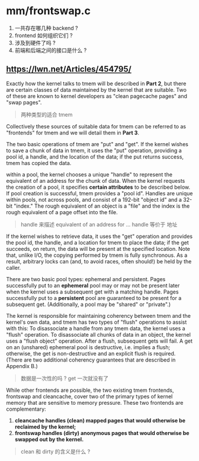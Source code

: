 # mm/frontswap.c

1. 一共存在哪几种 backend ?
2. frontend 如何组织它们 ?
3. 涉及到硬件了吗 ?
5. 前端和后端之间的接口是什么 ?

## https://lwn.net/Articles/454795/

Exactly how the kernel talks to tmem will be described in **Part 2**,
but there are certain classes of data maintained by the kernel that are suitable.
Two of these are known to kernel developers as "clean pagecache pages" and "swap pages".

> 两种类型的适合 tmem

Collectively these sources of suitable data for tmem can be referred to as "frontends" for tmem
and we will detail them in **Part 3**.

The two basic operations of tmem are "put" and "get".
If the kernel wishes to save a chunk of data in tmem, it uses the "put" operation, providing a pool id, a handle, and the location of the data;
if the put returns success, tmem has copied the data.

within a pool, the kernel chooses a unique "handle" to represent the equivalent of an address for the chunk of data.
When the kernel requests the creation of a pool, it specifies **certain attributes** to be described below.
If pool creation is successful, tmem provides a "pool id".
Handles are unique within pools, not across pools, and consist of a 192-bit "object id" and a 32-bit "index."
The rough equivalent of an object is a "file" and the index is the rough equivalent of a page offset into the file.
> handle 来描述 equivalent of an address for ...
> handle 等价于 地址

If the kernel wishes to retrieve data, it uses the "get" operation and provides the pool id, the handle, and a location for tmem to place the data;
if the get succeeds, on return, the data will be present at the specified location.
Note that, unlike I/O, the copying performed by tmem is fully synchronous.
As a result, arbitrary locks can (and, to avoid races, often should!) be held by the caller.

There are two basic pool types: ephemeral and persistent.
Pages successfully put to an **ephemeral** pool may or may not be present later when the kernel uses a subsequent get with a matching handle.
Pages successfully put to a **persistent** pool are guaranteed to be present for a subsequent get. (Additionally, a pool may be "shared" or "private".)

The kernel is responsible for maintaining coherency between tmem and the kernel's own data,
and tmem has two types of "flush" operations to assist with this: To disassociate a handle from any tmem data, the kernel uses a "flush" operation.
To disassociate all chunks of data in an object, the kernel uses a "flush object" operation.
After a flush, subsequent gets will fail. A get on an (unshared) ephemeral pool is destructive, i.e. implies a flush; otherwise, the get is non-destructive and an explicit flush is required.
(There are two additional coherency guarantees that are described in Appendix B.)
> 数据是一次性的吗 ? get 一次就没有了

While other frontends are possible, the two existing tmem frontends, frontswap and cleancache, cover two of the primary types of kernel memory that are sensitive to memory pressure.
These two frontends are complementary:
1. **cleancache handles (clean) mapped pages that would otherwise be reclaimed by the kernel;**
2. **frontswap handles (dirty) anonymous pages that would otherwise be swapped out by the kernel.**

> clean 和 dirty 的含义是什么 ?
